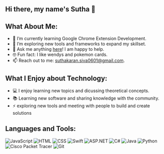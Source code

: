 ## Hi there, my name's Sutha 👋

<!--
**sutha06/sutha06** is a ✨ _special_ ✨ repository because its `README.md` (this file) appears on your GitHub profile.

Here are some ideas to get you started:

-->

## What About Me:
- 🔧 I’m currently learning Google Chrome Extension Development.
- 🚀 I’m exploring new tools and frameworks to expand my skillset.
- 💬 Ask me anything [here](mailto:suthakaran.siva0601@gmail.com)! I am happy to help.
- 🤓 Fun fact: I like wendys and pokemon cards.
- 📫 Reach out to me: [suthakaran.siva0601@gmail.com](mailto:suthakaran.siva0601@gmail.com).

## What I Enjoy about Technology:
- 💻 I enjoy learning new topics and dicussing theoretical concepts.
- 📚 Learning new software and sharing knowledge with the community.
- ⚡ exploring new tools and meeting with people to build and create solutions 

## Languages and Tools:
<p>
<img src="https://img.shields.io/badge/JavaScript-F7DF1E?style=for-the-badge&logo=javascript&logoColor=black" alt="JavaScript">
<img src="https://img.shields.io/badge/HTML5-E34F26?style=for-the-badge&logo=html5&logoColor=white" alt="HTML">
<img src="https://img.shields.io/badge/CSS3-1572B6?style=for-the-badge&logo=css3&logoColor=white" alt="CSS">
<img src="https://img.shields.io/badge/Swift-FA7343?style=for-the-badge&logo=swift&logoColor=white" alt="Swift">
<img src="https://img.shields.io/badge/ASP.NET-512BD4?style=for-the-badge&logo=dotnet&logoColor=white" alt="ASP.NET">
<img src="https://img.shields.io/badge/C%23-239120?style=for-the-badge&logo=c-sharp&logoColor=white" alt="C#">
<img src="https://img.shields.io/badge/Java-007396?style=for-the-badge&logo=java&logoColor=white" alt="Java">
<img src="https://img.shields.io/badge/Python-3776AB?style=for-the-badge&logo=python&logoColor=white" alt="Python">
<img src="https://img.shields.io/badge/Cisco%20Packet%20Tracer-1BA0D7?style=for-the-badge&logo=cisco&logoColor=white" alt="Cisco Packet Tracer">
<img src="https://img.shields.io/badge/Git-F05032?style=for-the-badge&logo=git&logoColor=white" alt="Git">
</p>

